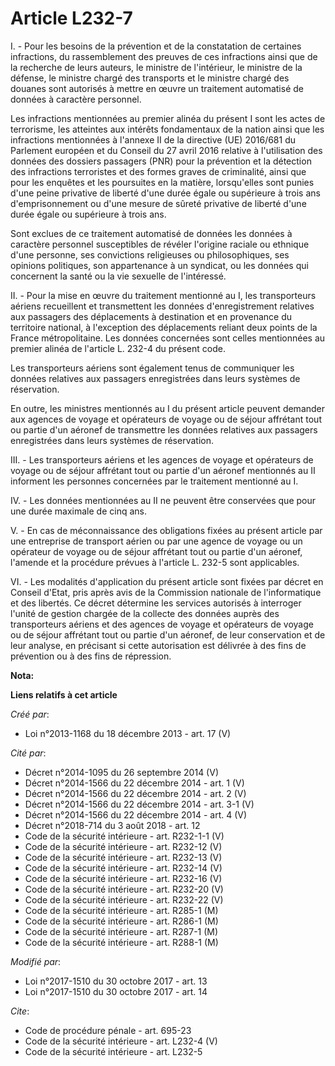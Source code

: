 # Article L232-7

I. - Pour les besoins de la prévention et de la constatation de certaines infractions, du rassemblement des preuves de ces
infractions ainsi que de la recherche de leurs auteurs, le ministre de l'intérieur, le ministre de la défense, le ministre
chargé des transports et le ministre chargé des douanes sont autorisés à mettre en œuvre un traitement automatisé de données
à caractère personnel.

Les infractions mentionnées au premier alinéa du présent I sont les actes de terrorisme, les atteintes aux intérêts
fondamentaux de la nation ainsi que les infractions mentionnées à l'annexe II de la directive (UE) 2016/681 du Parlement
européen et du Conseil du 27 avril 2016 relative à l'utilisation des données des dossiers passagers (PNR) pour la prévention
et la détection des infractions terroristes et des formes graves de criminalité, ainsi que pour les enquêtes et les
poursuites en la matière, lorsqu'elles sont punies d'une peine privative de liberté d'une durée égale ou supérieure à trois
ans d'emprisonnement ou d'une mesure de sûreté privative de liberté d'une durée égale ou supérieure à trois ans.

Sont exclues de ce traitement automatisé de données les données à caractère personnel susceptibles de révéler l'origine
raciale ou ethnique d'une personne, ses convictions religieuses ou philosophiques, ses opinions politiques, son appartenance
à un syndicat, ou les données qui concernent la santé ou la vie sexuelle de l'intéressé.

II. - Pour la mise en œuvre du traitement mentionné au I, les transporteurs aériens recueillent et transmettent les données
d'enregistrement relatives aux passagers des déplacements à destination et en provenance du territoire national, à
l'exception des déplacements reliant deux points de la France métropolitaine. Les données concernées sont celles mentionnées
au premier alinéa de l'article L. 232-4 du présent code.

Les transporteurs aériens sont également tenus de communiquer les données relatives aux passagers enregistrées dans leurs
systèmes de réservation.

En outre, les ministres mentionnés au I du présent article peuvent demander aux agences de voyage et opérateurs de voyage ou
de séjour affrétant tout ou partie d'un aéronef de transmettre les données relatives aux passagers enregistrées dans leurs
systèmes de réservation.

III. - Les transporteurs aériens et les agences de voyage et opérateurs de voyage ou de séjour affrétant tout ou partie d'un
aéronef mentionnés au II informent les personnes concernées par le traitement mentionné au I.

IV. - Les données mentionnées au II ne peuvent être conservées que pour une durée maximale de cinq ans.

V. - En cas de méconnaissance des obligations fixées au présent article par une entreprise de transport aérien ou par une
agence de voyage ou un opérateur de voyage ou de séjour affrétant tout ou partie d'un aéronef, l'amende et la procédure
prévues à l'article L. 232-5 sont applicables.

VI. - Les modalités d'application du présent article sont fixées par décret en Conseil d'Etat, pris après avis de la
Commission nationale de l'informatique et des libertés. Ce décret détermine les services autorisés à interroger l'unité de
gestion chargée de la collecte des données auprès des transporteurs aériens et des agences de voyage et opérateurs de voyage
ou de séjour affrétant tout ou partie d'un aéronef, de leur conservation et de leur analyse, en précisant si cette
autorisation est délivrée à des fins de prévention ou à des fins de répression.

**Nota:**



**Liens relatifs à cet article**

_Créé par_:

  - Loi n°2013-1168 du 18 décembre 2013 - art. 17 (V)

_Cité par_:

  - Décret n°2014-1095 du 26 septembre 2014 (V)
  - Décret n°2014-1566 du 22 décembre 2014 - art. 1 (V)
  - Décret n°2014-1566 du 22 décembre 2014 - art. 2 (V)
  - Décret n°2014-1566 du 22 décembre 2014 - art. 3-1 (V)
  - Décret n°2014-1566 du 22 décembre 2014 - art. 4 (V)
  - Décret n°2018-714 du 3 août 2018 - art. 12
  - Code de la sécurité intérieure - art. R232-1-1 (V)
  - Code de la sécurité intérieure - art. R232-12 (V)
  - Code de la sécurité intérieure - art. R232-13 (V)
  - Code de la sécurité intérieure - art. R232-14 (V)
  - Code de la sécurité intérieure - art. R232-16 (V)
  - Code de la sécurité intérieure - art. R232-20 (V)
  - Code de la sécurité intérieure - art. R232-22 (V)
  - Code de la sécurité intérieure - art. R285-1 (M)
  - Code de la sécurité intérieure - art. R286-1 (M)
  - Code de la sécurité intérieure - art. R287-1 (M)
  - Code de la sécurité intérieure - art. R288-1 (M)

_Modifié par_:

  - Loi n°2017-1510 du 30 octobre 2017 - art. 13
  - Loi n°2017-1510 du 30 octobre 2017 - art. 14

_Cite_:

  - Code de procédure pénale - art. 695-23
  - Code de la sécurité intérieure - art. L232-4 (V)
  - Code de la sécurité intérieure - art. L232-5
